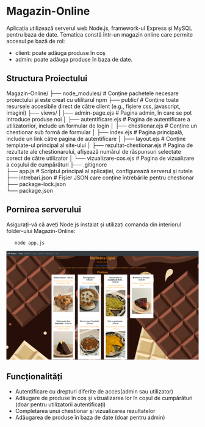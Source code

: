 # Magazin-Online

Aplicația utilizează serverul web Node.js, framework-ul Express și MySQL pentru baza de date. Tematica constă într-un magazin online care permite accesul pe bază de rol:
- client: poate adăuga produse în coș
- admin: poate adăuga produse în baza de date.

## Structura Proiectului

Magazin-Online/
├── node_modules/                  # Conține pachetele necesare proiectului și este creat cu utilitarul npm
├── public/                        # Conține toate resursele accesibile direct de către client (e.g., fișiere css, javascript, imagini)
├── views/
|   ├── admin-page.ejs             # Pagina admin, în care se pot introduce produse noi
│   ├── autentificare.ejs          # Pagina de autentificare a utilizatorilor, include un formular de login
│   ├── chestionar.ejs             # Conține un chestionar sub formă de formular
│   ├── index.ejs                  # Pagina principală, include un link către pagina de autentificare
│   ├── layout.ejs                 # Conține template-ul principal al site-ului
│   ├── rezultat-chestionar.ejs    # Pagina de rezultate ale chestionarului, afișează numărul de răspunsuri selectate corect de către utilizator
│   └── vizualizare-cos.ejs        # Pagina de vizualizare a coșului de cumpărături
├── .gitignore                     
├── app.js                         # Scriptul principal al aplicației, configurează serverul și rutele
├── intrebari.json                 # Fișier JSON care conține întrebările pentru chestionar
├── package-lock.json              
└── package.json                   

## Pornirea serverului

Asigurați-vă că aveți Node.js instalat și utilizați comanda din interiorul folder-ului Magazin-Online:
```bash
   node app.js
```
![Pagina principală a site-ului](images/Site.png)

## Funcționalități

- Autentificare cu drepturi diferite de acces(admin sau utilizator)
- Adăugare de produse în coș și vizualizarea lor în coșul de cumpărături (doar pentru utilizatorii autentificați)
- Completarea unui chestionar și vizualizarea rezultatelor
- Adăugarea de produse în baza de date (doar pentru admin)




